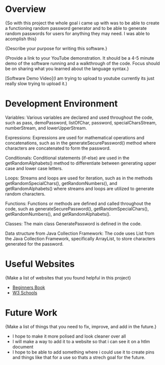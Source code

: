 # Overview

{So with this project the whole goal i came up with was to be able to create a functioning random password generator and to be able to generate random passwords for users for anything they may need. I was able to acomplish this}

{Describe your purpose for writing this software.}

{Provide a link to your YouTube demonstration. It should be a 4-5 minute demo of the software running and a walkthrough of the code. Focus should be on sharing what you learned about the language syntax.}

[Software Demo Video](I am trying to upload to youtube currently its just really slow trying to upload it.)

# Development Environment

Variables: Various variables are declared and used throughout the code, such as pass, demoPassword, listOfChar, password, specialCharsStream, numberStream, and lowerUpperStream.

Expressions: Expressions are used for mathematical operations and concatenations, such as in the generateSecurePassword() method where characters are concatenated to form the password.

Conditionals: Conditional statements (if-else) are used in the getRandomAlphabets() method to differentiate between generating upper case and lower case letters.

Loops: Streams and loops are used for iteration, such as in the methods getRandomSpecialChars(), getRandomNumbers(), and getRandomAlphabets() where streams and loops are utilized to generate random characters.

Functions: Functions or methods are defined and called throughout the code, such as generateSecurePassword(), getRandomSpecialChars(), getRandomNumbers(), and getRandomAlphabets().

Classes: The main class GeneratePassword is defined in the code.

Data structure from Java Collection Framework: The code uses List from the Java Collection Framework, specifically ArrayList, to store characters generated for the password.

# Useful Websites

{Make a list of websites that you found helpful in this project}

- [Beginners Book](https://beginnersbook.com/java-collections-tutorials/)
- [W3 Schools](https://www.w3schools.com/java/default.asp)

# Future Work

{Make a list of things that you need to fix, improve, and add in the future.}

- I hope to make it more polised and look cleaner over all
- I will make a way to add it to a website so that i can see it on a htlm document
- I hope to be able to add something where i could use it to create pins and things like that for a use so thats a strech goal for the future.